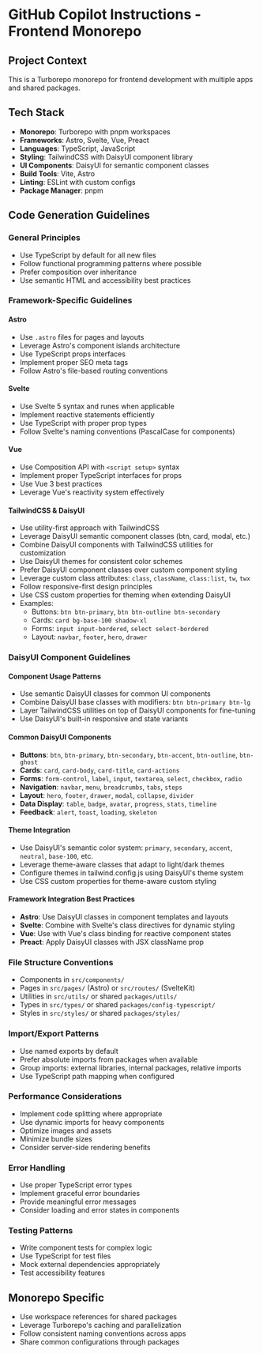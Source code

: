 # GitHub Copilot Instructions - Frontend Monorepo

## Project Context

This is a Turborepo monorepo for frontend development with multiple apps and shared packages.

## Tech Stack

- **Monorepo**: Turborepo with pnpm workspaces
- **Frameworks**: Astro, Svelte, Vue, Preact
- **Languages**: TypeScript, JavaScript
- **Styling**: TailwindCSS with DaisyUI component library
- **UI Components**: DaisyUI for semantic component classes
- **Build Tools**: Vite, Astro
- **Linting**: ESLint with custom configs
- **Package Manager**: pnpm

## Code Generation Guidelines

### General Principles

- Use TypeScript by default for all new files
- Follow functional programming patterns where possible
- Prefer composition over inheritance
- Use semantic HTML and accessibility best practices

### Framework-Specific Guidelines

#### Astro

- Use `.astro` files for pages and layouts
- Leverage Astro's component islands architecture
- Use TypeScript props interfaces
- Implement proper SEO meta tags
- Follow Astro's file-based routing conventions

#### Svelte

- Use Svelte 5 syntax and runes when applicable
- Implement reactive statements efficiently
- Use TypeScript with proper prop types
- Follow Svelte's naming conventions (PascalCase for components)

#### Vue

- Use Composition API with `<script setup>` syntax
- Implement proper TypeScript interfaces for props
- Use Vue 3 best practices
- Leverage Vue's reactivity system effectively

#### TailwindCSS & DaisyUI

- Use utility-first approach with TailwindCSS
- Leverage DaisyUI semantic component classes (btn, card, modal, etc.)
- Combine DaisyUI components with TailwindCSS utilities for customization
- Use DaisyUI themes for consistent color schemes
- Prefer DaisyUI component classes over custom component styling
- Leverage custom class attributes: `class`, `className`, `class:list`, `tw`, `twx`
- Follow responsive-first design principles
- Use CSS custom properties for theming when extending DaisyUI
- Examples:
  - Buttons: `btn btn-primary`, `btn btn-outline btn-secondary`
  - Cards: `card bg-base-100 shadow-xl`
  - Forms: `input input-bordered`, `select select-bordered`
  - Layout: `navbar`, `footer`, `hero`, `drawer`

### DaisyUI Component Guidelines

#### Component Usage Patterns

- Use semantic DaisyUI classes for common UI components
- Combine DaisyUI base classes with modifiers: `btn btn-primary btn-lg`
- Layer TailwindCSS utilities on top of DaisyUI components for fine-tuning
- Use DaisyUI's built-in responsive and state variants

#### Common DaisyUI Components

- **Buttons**: `btn`, `btn-primary`, `btn-secondary`, `btn-accent`, `btn-outline`, `btn-ghost`
- **Cards**: `card`, `card-body`, `card-title`, `card-actions`
- **Forms**: `form-control`, `label`, `input`, `textarea`, `select`, `checkbox`, `radio`
- **Navigation**: `navbar`, `menu`, `breadcrumbs`, `tabs`, `steps`
- **Layout**: `hero`, `footer`, `drawer`, `modal`, `collapse`, `divider`
- **Data Display**: `table`, `badge`, `avatar`, `progress`, `stats`, `timeline`
- **Feedback**: `alert`, `toast`, `loading`, `skeleton`

#### Theme Integration

- Use DaisyUI's semantic color system: `primary`, `secondary`, `accent`, `neutral`, `base-100`, etc.
- Leverage theme-aware classes that adapt to light/dark themes
- Configure themes in tailwind.config.js using DaisyUI's theme system
- Use CSS custom properties for theme-aware custom styling

#### Framework Integration Best Practices

- **Astro**: Use DaisyUI classes in component templates and layouts
- **Svelte**: Combine with Svelte's class directives for dynamic styling
- **Vue**: Use with Vue's class binding for reactive component states
- **Preact**: Apply DaisyUI classes with JSX className prop

### File Structure Conventions

- Components in `src/components/`
- Pages in `src/pages/` (Astro) or `src/routes/` (SvelteKit)
- Utilities in `src/utils/` or shared `packages/utils/`
- Types in `src/types/` or shared `packages/config-typescript/`
- Styles in `src/styles/` or shared `packages/styles/`

### Import/Export Patterns

- Use named exports by default
- Prefer absolute imports from packages when available
- Group imports: external libraries, internal packages, relative imports
- Use TypeScript path mapping when configured

### Performance Considerations

- Implement code splitting where appropriate
- Use dynamic imports for heavy components
- Optimize images and assets
- Minimize bundle sizes
- Consider server-side rendering benefits

### Error Handling

- Use proper TypeScript error types
- Implement graceful error boundaries
- Provide meaningful error messages
- Consider loading and error states in components

### Testing Patterns

- Write component tests for complex logic
- Use TypeScript for test files
- Mock external dependencies appropriately
- Test accessibility features

## Monorepo Specific

- Use workspace references for shared packages
- Leverage Turborepo's caching and parallelization
- Follow consistent naming conventions across apps
- Share common configurations through packages
